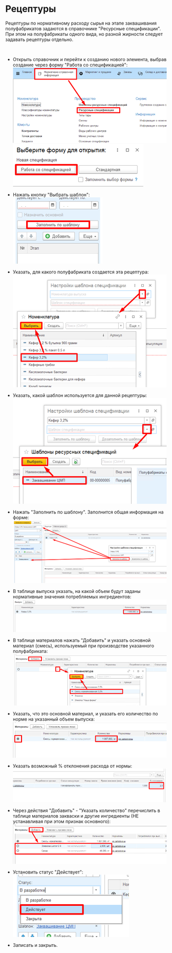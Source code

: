**Рецептуры**
=============

Рецептуры по нормативному расходу сырья на этапе заквашивания полуфабрикатов
задаются в справочнике "Ресурсные спецификации". При этом на полуфабрикаты одного вида, но разной жирности следует задавать рецептуры отдельно.

 

-   Открыть справочник и перейти к созданию нового элемента, выбрав
    создание через форму "Работа со спецификацией":  
    ![](ResourceSpecifications.assets/drex_retseptury_1_custom.png)  
    ![](ResourceSpecifications.assets/drex_retseptury_1_custom_2.png)
     
-   Нажать кнопку "Выбрать шаблон":  
    ![](ResourceSpecifications.assets/drex_retseptury_1_custom_3.png)

-   Указать, для какого полуфабриката создается эта рецептура:  
    ![](ResourceSpecifications.assets/drex_retseptury_1_custom_4.png)


-   Указать, какой шаблон используется для данной рецептуры:  
    ![](ResourceSpecifications.assets/drex_retseptury_1_custom_5.png)


-   Нажать "Заполнить по шаблону". Заполнится общая информация на форме:  
    ![](ResourceSpecifications.assets/2021-08-03-08-10-08.png)


-   В таблице выпуска указать, на какой объем будут заданы нормативные значения потребляемых ингредиентов:  
    ![](ResourceSpecifications.assets/drex_retseptury_1_custom_7.png)


-   В таблице материалов нажать "Добавить" и указать основной материал (смесь), используемый при производстве указанного полуфабриката:  
    ![](ResourceSpecifications.assets/drex_retseptury_1_custom_8.png)


-   Указать, что это основной материал, и указать его количество по норме на указанный объем выпуска:  
    ![](ResourceSpecifications.assets/drex_retseptury_1_custom_9.png)


-   Указать возможный % отклонения расхода от нормы:  
    ![](ResourceSpecifications.assets/drex_retseptury_1_custom_10.png)


-   Через действия "Добавить" - "Указать количество" перечислить в таблице материалов закваски и другие ингредиенты (НЕ устанавливая при этом признак основного):  
    ![](ResourceSpecifications.assets/2021-08-03-08-12-27.png)

-   Установить статус "Действует":  
    ![](ResourceSpecifications.assets/drex_retseptury_1_custom_12.png)
     
-   Записать и закрыть.
